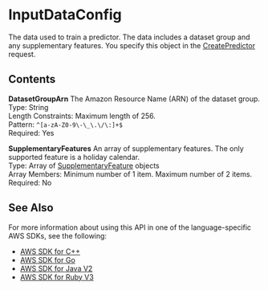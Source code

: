 # InputDataConfig<a name="API_InputDataConfig"></a>

The data used to train a predictor\. The data includes a dataset group and any supplementary features\. You specify this object in the [CreatePredictor](API_CreatePredictor.md) request\.

## Contents<a name="API_InputDataConfig_Contents"></a>

 **DatasetGroupArn**   <a name="forecast-Type-InputDataConfig-DatasetGroupArn"></a>
The Amazon Resource Name \(ARN\) of the dataset group\.  
Type: String  
Length Constraints: Maximum length of 256\.  
Pattern: `^[a-zA-Z0-9\-\_\.\/\:]+$`   
Required: Yes

 **SupplementaryFeatures**   <a name="forecast-Type-InputDataConfig-SupplementaryFeatures"></a>
An array of supplementary features\. The only supported feature is a holiday calendar\.  
Type: Array of [SupplementaryFeature](API_SupplementaryFeature.md) objects  
Array Members: Minimum number of 1 item\. Maximum number of 2 items\.  
Required: No

## See Also<a name="API_InputDataConfig_SeeAlso"></a>

For more information about using this API in one of the language\-specific AWS SDKs, see the following:
+  [AWS SDK for C\+\+](https://docs.aws.amazon.com/goto/SdkForCpp/forecast-2018-06-26/InputDataConfig) 
+  [AWS SDK for Go](https://docs.aws.amazon.com/goto/SdkForGoV1/forecast-2018-06-26/InputDataConfig) 
+  [AWS SDK for Java V2](https://docs.aws.amazon.com/goto/SdkForJavaV2/forecast-2018-06-26/InputDataConfig) 
+  [AWS SDK for Ruby V3](https://docs.aws.amazon.com/goto/SdkForRubyV3/forecast-2018-06-26/InputDataConfig) 